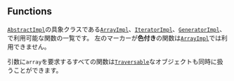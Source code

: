 Functions
---------

[`AbstractImpl`](#AbstractImpl)の具象クラスである[`ArrayImpl`](#ArrayImpl)、[`IteratorImpl`](#IteratorImpl)、[`GeneratorImpl`](#GeneratorImpl)、で利用可能な関数の一覧です。
左のマーカーが**色付き**の関数は[`ArrayImpl`](#ArrayImpl)では利用できません。

引数に`array`を要求するすべての関数は[`Traversable`](http://php.net/manual/ja/class.traversable.php)なオブジェクトも同時に扱うことができます。
